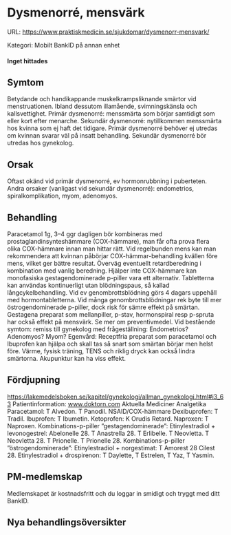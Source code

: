 # Dysmenorré, mensvärk

URL: https://www.praktiskmedicin.se/sjukdomar/dysmenorr-mensvark/



Kategori: Mobilt BankID på annan enhet

#### Inget hittades

## Symtom

Betydande och handikappande muskelkrampsliknande smärtor vid menstruationen. Ibland dessutom illamående, svimningskänsla och kallsvettighet. Primär dysmenorré: menssmärta som börjar samtidigt som eller kort efter menarche. Sekundär dysmenorré: nytillkommen menssmärta hos kvinna som ej haft det tidigare.
Primär dysmenorré behöver ej utredas om kvinnan svarar väl på insatt behandling. Sekundär dysmenorré bör utredas hos gynekolog.

## Orsak

Oftast okänd vid primär dysmenorré, ev hormonrubbning i puberteten. Andra orsaker (vanligast vid sekundär dysmenorré): endometrios, spiralkomplikation, myom, adenomyos.

## Behandling

Paracetamol 1g, 3–4 ggr dagligen bör kombineras med prostaglandinsynteshämmare (COX-hämmare), man får ofta prova flera olika COX-hämmare innan man hittar rätt. Vid regelbunden mens kan man rekommendera att kvinnan påbörjar COX-hämmar-behandling kvällen före mens, vilket ger bättre resultat. Överväg eventuellt retardberedning i kombination med vanlig beredning. Hjälper inte COX-hämmare kan monofasiska gestagendominerade p-piller vara ett alternativ. Tabletterna kan användas kontinuerligt utan blödningspaus, så kallad långcykelbehandling. Vid ev genombrottsblödning görs 4 dagars uppehåll med hormontabletterna. Vid många genombrottsblödningar rek byte till mer östrogendominerade p-piller, dock risk för sämre effekt på smärtan.
Gestagena preparat som mellanpiller, p-stav, hormonspiral resp p-spruta har också effekt på mensvärk. Se mer om preventivmedel.
Vid bestående symtom: remiss till gynekolog med frågeställning: Endometrios? Adenomyos? Myom?
Egenvård: Receptfria preparat som paracetamol och Ibuprofen kan hjälpa och skall tas så snart som smärtan börjar men helst före. Värme, fysisk träning, TENS och riklig dryck kan också lindra smärtorna. Akupunktur kan ha viss effekt.

## Fördjupning

https://lakemedelsboken.se/kapitel/gynekologi/allman_gynekologi.html#i3_63
Patientinformation: www.doktorn.com
Aktuella Mediciner
Analgetika
Paracetamol: T Alvedon. T Panodil.
NSAID/COX-hämmare
Dexibuprofen: T Tradil.
Ibuprofen: T Ibumetin.
Ketoprofen: K Orudis Retard.
Naproxen: T Naproxen.
Kombinations-p-piller ”gestagendominerade”:
Etinylestradiol + levonogestrel: Abelonelle 28. T Anastrella 28. T Erlibelle. T Neovletta. T Neovletta 28. T Prionelle. T Prionelle 28.
Kombinations-p-piller ”östrogendominerade”:
Etinylestradiol + norgestimat: T Amorest 28 Cilest 28.
Etinylestradiol + drospirenon: T Daylette, T Estrelen, T Yaz, T Yasmin.

## PM-medlemskap

Medlemskapet är kostnadsfritt och du loggar in smidigt och tryggt med ditt BankID.

## Nya behandlingsöversikter

